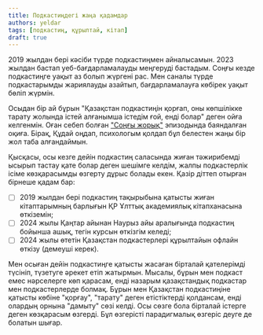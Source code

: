 ```yaml
---
title: Подкастиңдегі жаңа қадамдар
authors: yeldar
tags: [подкастиң, құрылтай, кітап]
draft: true
---
```


2019 жылдан бері кәсіби түрде подкастиңмен айналысамын. 2023 жылдан бастап уеб-бағдарламалауды меңгеруді бастадым. Соңғы кезде подкастиңге уақыт аз болып жүргені рас. Мен саналы түрде подкастарымды жариялауды азайтып, бағдарламалауға көбірек уақыт бөліп жүрмін.

Осыдан бір ай бұрын "Қазақстан подкастиңін қорғап, оны көпшілікке тарату жолында істей алғанымша істедім ғой, енді болар" деген ойға келгенмін. Оған себеп болған ["Соңғы жорық"](https://feeds.podcasting.center/podcast/24-last-march) эпизодында баяндалған оқиға. Бірақ, Құдай оңдап, психологым қолдап бұл белестен жаңы бір жол таба алғандаймын.

<!--truncate-->

Қысқасы, осы кезге дейін подкастиң саласында жиған тәжирибемді ысырып тастау қате болар деген шешімге келдім, жалпы подкастерлік ісіме көзқарасымды өзгерту дұрыс болады екен. Қазір діттеп отырған бірнеше қадам бар:

- [ ] 2019 жылдан бері подкастиң тақырыбына қатысты жиған кітаптарымның барлығын ҚР Ұлттық академиялық кітапханасына өткіземін;
- [ ] 2024 жылы Қаңтар айынан Наурыз айы аралығында подкастиң бойынша ашық, тегін курсын өткізгім келеді;
- [ ] 2024 жылы өтетін Қазақстан подкастерлері құрылтайын офлайн өткізу (демеуші керек).

Мен осыған дейін подкастиңге қатысты жасаған бірталай қателерімді түсініп, түзетуге әрекет етіп жатырмын. Мысалы, бұрын мен подкаст емес нәрселерге көп қарасам, енді назарым қазақстандық подкастар мен подкастерлерде болмақ. Бұрын мен Қазақстан подкастиңіне қатысты көбіне "қорғау", "тарату" деген етістіктерді қолдансам, енді олардың орнына "дамыту" сөзі келді. Осы сөзге бола бірталай істерге деген көзқарасым өзгерді. Бұл өзгерісті парадигмалық өзгеріс деуге де болатын шығар.
